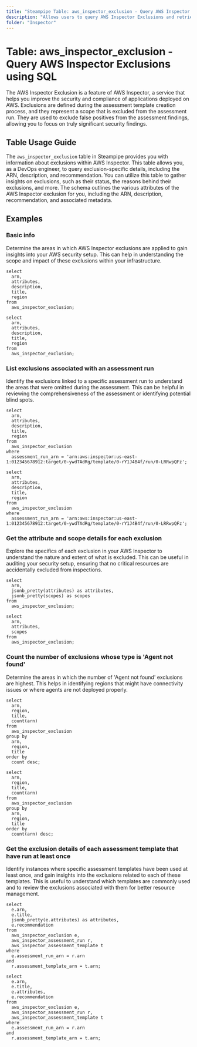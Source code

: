 ```yaml
---
title: "Steampipe Table: aws_inspector_exclusion - Query AWS Inspector Exclusions using SQL"
description: "Allows users to query AWS Inspector Exclusions and retrieve data about AWS Inspector Exclusions, including their ARNs, descriptions, and recommendations."
folder: "Inspector"
---
```


# Table: aws_inspector_exclusion - Query AWS Inspector Exclusions using SQL

The AWS Inspector Exclusion is a feature of AWS Inspector, a service that helps you improve the security and compliance of applications deployed on AWS. Exclusions are defined during the assessment template creation process, and they represent a scope that is excluded from the assessment run. They are used to exclude false positives from the assessment findings, allowing you to focus on truly significant security findings.

## Table Usage Guide

The `aws_inspector_exclusion` table in Steampipe provides you with information about exclusions within AWS Inspector. This table allows you, as a DevOps engineer, to query exclusion-specific details, including the ARN, description, and recommendation. You can utilize this table to gather insights on exclusions, such as their status, the reasons behind their exclusions, and more. The schema outlines the various attributes of the AWS Inspector exclusion for you, including the ARN, description, recommendation, and associated metadata.

## Examples

### Basic info
Determine the areas in which AWS Inspector exclusions are applied to gain insights into your AWS security setup. This can help in understanding the scope and impact of these exclusions within your infrastructure.

```sql+postgres
select
  arn,
  attributes,
  description,
  title,
  region
from
  aws_inspector_exclusion;
```

```sql+sqlite
select
  arn,
  attributes,
  description,
  title,
  region
from
  aws_inspector_exclusion;
```

### List exclusions associated with an assessment run
Identify the exclusions linked to a specific assessment run to understand the areas that were omitted during the assessment. This can be helpful in reviewing the comprehensiveness of the assessment or identifying potential blind spots.

```sql+postgres
select
  arn,
  attributes,
  description,
  title,
  region
from
  aws_inspector_exclusion
where
  assessment_run_arn = 'arn:aws:inspector:us-east-1:012345678912:target/0-ywdTAdRg/template/0-rY1J4B4f/run/0-LRRwpQFz';
```

```sql+sqlite
select
  arn,
  attributes,
  description,
  title,
  region
from
  aws_inspector_exclusion
where
  assessment_run_arn = 'arn:aws:inspector:us-east-1:012345678912:target/0-ywdTAdRg/template/0-rY1J4B4f/run/0-LRRwpQFz';
```

### Get the attribute and scope details for each exclusion
Explore the specifics of each exclusion in your AWS Inspector to understand the nature and extent of what is excluded. This can be useful in auditing your security setup, ensuring that no critical resources are accidentally excluded from inspections.

```sql+postgres
select
  arn,
  jsonb_pretty(attributes) as attributes,
  jsonb_pretty(scopes) as scopes
from
  aws_inspector_exclusion;
```

```sql+sqlite
select
  arn,
  attributes,
  scopes
from
  aws_inspector_exclusion;
```

### Count the number of exclusions whose type is 'Agent not found'
Determine the areas in which the number of 'Agent not found' exclusions are highest. This helps in identifying regions that might have connectivity issues or where agents are not deployed properly.

```sql+postgres
select
  arn,
  region,
  title,
  count(arn)
from
  aws_inspector_exclusion
group by
  arn,
  region,
  title
order by
  count desc;
```

```sql+sqlite
select
  arn,
  region,
  title,
  count(arn)
from
  aws_inspector_exclusion
group by
  arn,
  region,
  title
order by
  count(arn) desc;
```

### Get the exclusion details of each assessment template that have run at least once
Identify instances where specific assessment templates have been used at least once, and gain insights into the exclusions related to each of these templates. This is useful to understand which templates are commonly used and to review the exclusions associated with them for better resource management.

```sql+postgres
select 
  e.arn, 
  e.title, 
  jsonb_pretty(e.attributes) as attributes, 
  e.recommendation 
from 
  aws_inspector_exclusion e, 
  aws_inspector_assessment_run r, 
  aws_inspector_assessment_template t 
where 
  e.assessment_run_arn = r.arn 
and 
  r.assessment_template_arn = t.arn;
```

```sql+sqlite
select 
  e.arn, 
  e.title, 
  e.attributes, 
  e.recommendation 
from 
  aws_inspector_exclusion e, 
  aws_inspector_assessment_run r, 
  aws_inspector_assessment_template t 
where 
  e.assessment_run_arn = r.arn 
and 
  r.assessment_template_arn = t.arn;
```